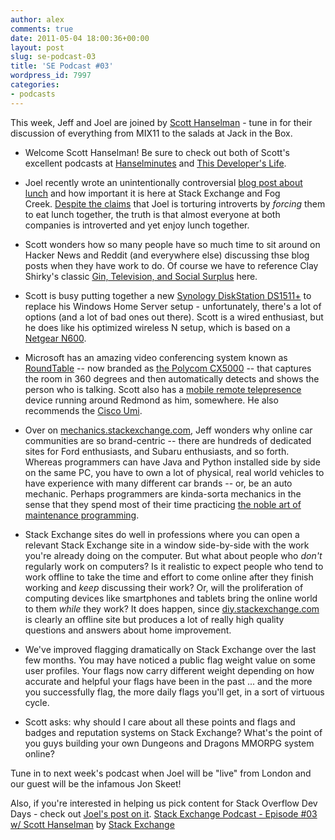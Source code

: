 ```yaml
---
author: alex
comments: true
date: 2011-05-04 18:00:36+00:00
layout: post
slug: se-podcast-03
title: 'SE Podcast #03'
wordpress_id: 7997
categories:
- podcasts
---
```


This week, Jeff and Joel are joined by [Scott Hanselman](http://www.hanselman.com/blog/) - tune in for their discussion of everything from MIX11 to the salads at Jack in the Box.



	
  * Welcome Scott Hanselman! Be sure to check out both of Scott's excellent podcasts at [Hanselminutes](http://www.hanselminutes.com/) and [This Developer's Life](http://thisdeveloperslife.com/).

	
  * Joel recently wrote an unintentionally controversial [blog post about lunch](http://www.joelonsoftware.com/items/2011/04/28.html) and how important it is here at Stack Exchange and Fog Creek. [Despite the claims](http://news.ycombinator.com/item?id=2494398) that Joel is torturing introverts by _forcing_ them to eat lunch together, the truth is that almost everyone at both companies is introverted and yet enjoy lunch together.

	
  * Scott wonders how so many people have so much time to sit around on Hacker News and Reddit (and everywhere else) discussing thse blog posts when they have work to do. Of course we have to reference Clay Shirky's classic [Gin, Television, and Social Surplus](http://replay.web.archive.org/20080512021738/http://www.herecomeseverybody.org/2008/04/looking-for-the-mouse.html) here.

	
  * Scott is busy putting together a new [Synology DiskStation DS1511+](http://www.amazon.com/dp/B004GKLT4G/?tag=stackoverfl08-20) to replace his Windows Home Server setup - unfortunately, there's a lot of options (and a lot of bad ones out there). Scott is a wired enthusiast, but he does like his optimized wireless N setup, which is based on a [Netgear N600](http://www.amazon.com/dp/B0041LYY6K/?tag=stackoverfl08-20).

	
  * Microsoft has an amazing video conferencing system known as [RoundTable](http://www.microsoft.com/uc/products/roundtable.mspx) -- now branded as [the Polycom CX5000](http://www.polycom.com/products/voice/conferencing_solutions/microsoft_optimized_conferencing/cx5000.html) -- that captures the room in 360 degrees and then automatically detects and shows the person who is talking. Scott also has a [mobile remote telepresence](http://www.hanselman.com/blog/BuildingAnEmbodiedSocialProxyOrCrazyWebcamRemoteCartThing.aspx) device running around Redmond as him, somewhere. He also recommends the [Cisco Umi](http://www.hanselman.com/blog/ReviewLivingWorkingAndUsingTheCiscoUmiPersonalTelepresenceSystemAllThatAndBagOfChips.aspx).

	
  * Over on [mechanics.stackexchange.com](http://mechanics.stackexchange.com/), Jeff wonders why online car communities are so brand-centric -- there are hundreds of dedicated sites for Ford enthusiasts, and Subaru enthusiasts, and so forth. Whereas programmers can have Java and Python installed side by side on the same PC, you have to own a lot of physical, real world vehicles to have experience with many different car brands -- or, be an auto mechanic. Perhaps programmers are kinda-sorta mechanics in the sense that they spend most of their time practicing [the noble art of maintenance programming](http://www.codinghorror.com/blog/2006/06/the-noble-art-of-maintenance-programming.html).

	
  * Stack Exchange sites do well in professions where you can open a relevant Stack Exchange site in a window side-by-side with the work you're already doing on the computer. But what about people who _don't_ regularly work on computers? Is it realistic to expect people who tend to work offline to take the time and effort to come online after they finish working and _keep_ discussing their work? Or, will the proliferation of computing devices like smartphones and tablets bring the online world to them _while_ they work? It does happen, since [diy.stackexchange.com](http://diy.stackexchange.com) is clearly an offline site but produces a lot of really high quality questions and answers about home improvement.

	
  * We've improved flagging dramatically on Stack Exchange over the last few months. You may have noticed a public flag weight value on some user profiles. Your flags now carry different weight depending on how accurate and helpful your flags have been in the past ... and the more you successfully flag, the more daily flags you'll get, in a sort of virtuous cycle.

	
  * Scott asks: why should I care about all these points and flags and badges and reputation systems on Stack Exchange? What's the point of you guys building your own Dungeons and Dragons MMORPG system online?


Tune in to next week's podcast when Joel will be "live" from London and our guest will be the infamous Jon Skeet!

Also, if you're interested in helping us pick content for Stack Overflow Dev Days - check out [Joel's post on it](http://blog.stackoverflow.com/2011/05/devdays-2011-planning-begins/).
 [Stack Exchange Podcast - Episode #03 w/ Scott Hanselman](http://soundcloud.com/stack-exchange/se-episode03) by [Stack Exchange](http://soundcloud.com/stack-exchange)
